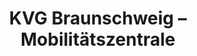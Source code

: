 ---
title: "KVG Braunschweig – Mobilitätszentrale"
url: /salzgitter/kvg-braunschweig-mobilitaetszentrale/
shop: Tickets
---